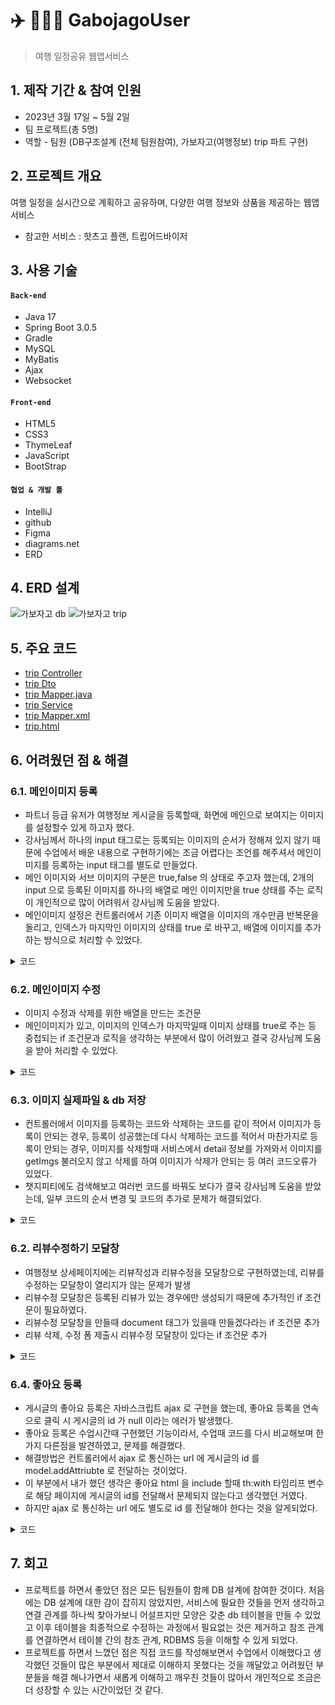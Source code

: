 # ✈️ 🧑‍🤝‍🧑 GabojagoUser
> 여행 일정공유 웹앱서비스 

## 1. 제작 기간 & 참여 인원
- 2023년 3월 17일 ~ 5월 2일
- 팀 프로젝트(총 5명)
- 역할 - 팀원 (DB구조설계 (전체 팀원참여), 가보자고(여행정보) trip 파트 구현)

## 2. 프로젝트 개요
여행 일정을 실시간으로 계획하고 공유하며, 다양한 여행 정보와 상품을 제공하는 웹앱서비스
- 참고한 서비스 : 핫츠고 플랜, 트립어드바이저

## 3. 사용 기술
#### `Back-end`
- Java 17
- Spring Boot 3.0.5
- Gradle
- MySQL
- MyBatis
- Ajax
- Websocket
#### `Front-end`
- HTML5
- CSS3
- ThymeLeaf
- JavaScript
- BootStrap
#### `협업 & 개발 툴`
- IntelliJ
- github
- Figma
- diagrams.net
- ERD

## 4. ERD 설계
![가보자고 db](https://github.com/mlulucky/Gabojago/assets/117883588/ce0fa165-bf33-4279-b837-04a1d570eb2d)
![가보자고 trip](https://github.com/mlulucky/Gabojago/assets/117883588/73e5b94d-0890-4d2a-ad52-38aa86159fc0)

## 5. 주요 코드
- [trip Controller](https://github.com/HINZOO/GabojagoUser/tree/trip/src/main/java/com/project/gabojago/gabojagouser/controller/trip)
- [trip Dto](https://github.com/HINZOO/GabojagoUser/tree/trip/src/main/java/com/project/gabojago/gabojagouser/dto/trip)
- [trip Mapper.java](https://github.com/HINZOO/GabojagoUser/tree/trip/src/main/java/com/project/gabojago/gabojagouser/mapper/trip)
- [trip Service](https://github.com/HINZOO/GabojagoUser/tree/trip/src/main/java/com/project/gabojago/gabojagouser/service/trip)
- [trip Mapper.xml](https://github.com/HINZOO/GabojagoUser/tree/trip/src/main/resources/mapper/trip)
- [trip.html](https://github.com/HINZOO/GabojagoUser/tree/trip/src/main/resources/templates/trip)

## 6. 어려웠던 점 & 해결
### 6.1. 메인이미지 등록
- 파트너 등급 유저가 여행정보 게시글을 등록할때, 화면에 메인으로 보여지는 이미지를 설정할수 있게 하고자 했다.
- 강사님께서 하나의 input 태그로는 등록되는 이미지의 순서가 정해져 있지 않기 때문에 수업에서 배운 내용으로 구현하기에는 조금 어렵다는 조언를 해주셔서 메인이미지를 등록하는 input 태그를 별도로 만들었다.
- 메인 이미지와 서브 이미지의 구분은 true,false 의 상태로 주고자 했는데, 2개의 input 으로 등록된 이미지를 하나의 배열로 메인 이미지만을 true 상태를 주는 로직이 개인적으로 많이 어려워서 강사님께 도움을 받았다.
- 메인이미지 설정은 컨트롤러에서 기존 이미지 배열을 이미지의 개수만큼 반복문을 돌리고, 인덱스가 마지막인 이미지의 상태를 true 로 바꾸고, 배열에 이미지를 추가하는 방식으로 처리할 수 있었다.

<details>
<summary>코드</summary> 
<div markdown="1">
    
~~~java
    List<TripImgDto> imgDtos=null;
        if (imgs != null) {
            imgDtos = new ArrayList<>();
            for (int i=0; i<imgs.size(); i++) {
                MultipartFile img=imgs.get(i);
                if (!img.isEmpty()) {
                    String[] contentTypes = img.getContentType().split("/");
                    if (contentTypes[0].equals("image")) {
                        String fileName = System.currentTimeMillis() + "_" + (int) (Math.random() * 10000) + "." + contentTypes[1];
                        Path path = Paths.get(staticPath + "/public/img/trip/" + fileName);
                        try {
                            img.transferTo(path);
                        } catch (IOException e) {
                            log.error(e.getMessage());
                        }
                        TripImgDto imgDto = new TripImgDto();
                        if(i==imgs.size()-1)imgDto.setImgMain(true); // 인덱스 마지막일때 이미지 => 메인 이미지
                        imgDto.setImgPath("/public/img/trip/" + fileName);
                        imgDtos.add(imgDto);
                    }
                }
            }
        }
        trip.setImgs(imgDtos);

 ~~~
</div>
</details>

### 6.2. 메인이미지 수정
- 이미지 수정과 삭제를 위한 배열을 만드는 조건문 
- 메인이미지가 있고, 이미지의 인덱스가 마지막일때 이미지 상태를 true로 주는 등 중첩되는 if 조건문과 로직을 생각하는 부분에서 많이 어려웠고 
결국 강사님께 도움을 받아 처리할 수 있었다. 
    
<details>
<summary>코드</summary> 
<div markdown="1">

~~~java
 if(!mainImg.isEmpty()){ // 메인이미지가 있을때
            if(imgs==null)imgs=new ArrayList<>(); // 서브이미지가 없으면
            imgs.add(mainImg);
            if(delImgIds==null) {
                delImgIds=new ArrayList<>();
                delImgIds.add(delMainImgId);
            }
        }

        // 제목 입력 여부 확인
        if (trip.getTitle() == null || trip.getTitle().equals("")) {
            msg = "제목을 입력하세요.";
            redirectAttributes.addFlashAttribute("msg",msg);
            return redirectPage;
        }
        List<TripImgDto> imgDtos = null;
        if(imgs!=null){
            imgDtos=new ArrayList<>();
            for (int i=0; i<imgs.size(); i++) {
                MultipartFile img=imgs.get(i);
                if (!img.isEmpty()) {
                    String[] contentTypes = img.getContentType().split("/");
                    if (contentTypes[0].equals("image")) {
                        log.info(img.getOriginalFilename());
                        System.out.println("staticPath = " + staticPath);
                        System.out.println("img.getOriginalFilename() = " + img.getOriginalFilename());
                        String fileName = System.currentTimeMillis() + "_" + (int) (Math.random() * 10000) + "." + contentTypes[1];
                        Path path = Paths.get(staticPath + "/public/img/trip/" + fileName);
                        img.transferTo(path);
                        TripImgDto imgDto = new TripImgDto();
                        if(!mainImg.isEmpty() && i==imgs.size()-1)imgDto.setImgMain(true);
                        imgDto.setTId(trip.getTId());
                        imgDto.setImgPath("/public/img/trip/" + fileName);
                        imgDtos.add(imgDto); // 이미지는 마지막에 저장하기
                        log.info(imgDto);
                    }
                }
            }
        }
        trip.setImgs(imgDtos);
        List<TripImgDto> delImgDtos=null; // 삭제할 이미지 리스트
        int modify = 0;
        msg="등록실패";
        try {
            if (delImgIds != null) delImgDtos = tripService.imgList(delImgIds); // 삭제할 이미지아이디가 있으면 => 수정
            modify =  tripService.modify(trip,delImgIds,tags,delTags); // db 에서 삭제
        } catch (Exception e) {
            log.error(e.getMessage());
            msg+="에러:"+e.getMessage();
        }
        if (modify > 0) { // 수정성공
           if(delImgDtos!=null) { // 삭제할 이미지 있으면
                    for (TripImgDto ti : delImgDtos) {
                        File imgFile = new File(staticPath + ti.getImgPath());
                        if (imgFile.exists()) imgFile.delete(); // 실제 삭제
                    }
            }
            msg="수정성공";
            redirectPage = "redirect:/trip/list.do";
        }
        redirectAttributes.addFlashAttribute("msg",msg);
        return redirectPage;
    }

~~~
</div>
</details>

### 6.3. 이미지 실제파일 & db 저장
- 컨트롤러에서 이미지를 등록하는 코드와 삭제하는 코드를 같이 적어서 이미지가 등록이 안되는 경우, 등록이 성공했는데 다시 삭제하는 코드를 적어서 마찬가지로 등록이 안되는 경우, 이미지를 삭제할때 서비스에서 detail 정보를 가져와서 이미지를 getImgs 불러오지 않고 삭제를 하여 이미지가 삭제가 안되는 등 여러 코드오류가 있었다.
- 챗지피티에도 검색해보고 여러번 코드를 바꿔도 보다가 결국 강사님께 도움을 받았는데, 일부 코드의 순서 변경 및 코드의 추가로 문제가 해결되었다.
    
<details>
<summary>코드</summary> 
<div markdown="1">

~~~java
 List<TripImgDto> imgDtos=null;
        int remove=0;
        try{
            // 파라미터 tId 로 detail 정보를 db 에서 불러온다
            trip=tripService.detail(tId,loginUser);
            imgDtos=trip.getImgs();
            remove=tripService.remove(tId,imgDtos);
        }catch (Exception e){
            log.error(e);
        }
        if(remove>0){
            if(imgDtos!=null){
                for(TripImgDto ti : imgDtos){
                    File imgFile = new File(staticPath + ti.getImgPath());
                    System.out.println("ti.getImgPath() = " + ti.getImgPath());
                    if(imgFile.exists()) imgFile.delete();
                }
            }
            msg="삭제성공!";

~~~
</div>
</details>

### 6.2. 리뷰수정하기 모달창 
- 여행정보 상세페이지에는 리뷰작성과 리뷰수정을 모달창으로 구현하였는데, 리뷰를 수정하는 모달창이 열리지가 않는 문제가 발생
- 리뷰수정 모달창은 등록된 리뷰가 있는 경우에만 생성되기 때문에 추가적인 if 조건문이 필요하였다.
- 리뷰수정 모달창을 만들때 document 태그가 있을때 만들겠다라는 if 조건문 추가 
- 리뷰 삭제, 수정 폼 제출시 리뷰수정 모달창이 있다는 if 조건문 추가

<details>
<summary>코드</summary> 
<div markdown="1">

~~~javascript
    if(document.getElementById("reviewModifyModal")){
            reviewModifyModal=new bootstrap.Modal(document.getElementById("reviewModifyModal"),{})
        }
    
    if(reviewModifyModal){
        async function removeReview(){
            let c = confirm("삭제 하시겠습니까"); // 삭제 알림창 (확인 true / 취소 false)
            let url="/review/handler.do";
            let data=new FormData(reviewModifyForm);
            if(c) { // 삭제 확인버튼
                const resp=await fetch(url, {method:"DELETE", body:data});
                if(resp.status===200){
                    const json=await resp.json(); // json 객체
                    if(json.remove>0){
                        alert("삭제 성공");
                        await loadReviews(reviewModifyForm.tId.value);
                    } else{
                        alert("삭제 실패(삭제된 레코드)");
                    }
                } else { // 오류발생
                    alert("삭제실패 status : " + resp.status);
                }
            }
            reviewModifyModal.hide();
        }
            // 리뷰 삭제 버튼
            removeReviewBtn.addEventListener("click",removeReview);
    }

    if(reviewModifyModal){
            reviewModifyForm.onsubmit=modifyReview;
            async function modifyReview(e) {
                e.preventDefault();
                reviewModifyModal.hide();
                let url="/review/handler.do";
                const data=new FormData(reviewModifyForm);
                console.log(reviewModifyForm.grade.value);
                const resp=await fetch(url,{method:"PUT", body:data});
                if(resp.status===200){
                    const json=await resp.json();
                    if(json.modify>0) {
                        alert("수정성공");
                        await loadReviews(reviewRegisterForm.tId.value);
                    }
                }else{
                    alert("수정 실패 status : " + resp.status);
                }
            }
        }

~~~
</div>
</details>
    
### 6.4. 좋아요 등록
- 게시글의 좋아요 등록은 자바스크립트 ajax 로 구현을 했는데, 좋아요 등록을 연속으로 클릭 시 게시글의 id 가 null 이라는 에러가 발생했다.
- 좋아요 등록은 수업시간때 구현했던 기능이라서, 수업때 코드를 다시 비교해보며 한가지 다른점을 발견하였고, 문제를 해결했다.
- 해결방법은 컨트롤러에서 ajax 로 통신하는 url 에 게시글의 id 를 model.addAttriubte 로 전달하는 것이었다.
- 이 부분에서 내가 했던 생각은 좋아요 html 을 include 할때 th:with 타임리프 변수로 해당 페이지에 게시글의 id를 전달해서 문제되지 않는다고 생각했던 거였다.
- 하지만 ajax 로 통신하는 url 에도 별도로 id 를 전달해야 한다는 것을 알게되었다.

<details>
<summary>코드</summary> 
<div markdown="1">

~~~javascript
   async function readLike(tId) {
    let url = `/trip/like/${tId}/read.do`;
    console.log(tId)
    const resp = await fetch(url);
    if (resp.status === 200) {
        const html = await resp.text();
        console.log(html);
        return html;
    }
}
~~~
~~~java
 @GetMapping("/{tId}/read.do")
    public String readLikeStatusCnt(
           @PathVariable int tId,
           @SessionAttribute(required = false)UserDto loginUser,
           Model model) {
      TripLikeStatusCntDto likes;
      model.addAttribute("id",tId);
      if(loginUser!=null) {
         likes=tripLikeService.read(tId, loginUser.getUId()); // 게시글 유저 like 좋아요 개수
      }else{
         likes=tripLikeService.read(tId); // countStatusByTId // 게시글 like 좋아요 개수
      }
      model.addAttribute("likes",likes);
      log.info(likes);
      return "/trip/likes";
   }
    
~~~

</div>
</details>
    
       
## 7. 회고
- 프로젝트를 하면서 좋았던 점은 모든 팀원들이 함께 DB 설계에 참여한 것이다. 
처음에는 DB 설계에 대한 감이 잡히지 않았지만, 서비스에 필요한 것들을 먼저 생각하고 연결 관계를 하나씩 찾아가보니 어설프지만 모양은 갖춘 db 테이블을 만들 수 있었고 이후 테이블을 최종적으로 수정하는 과정에서 필요없는 것은 제거하고 참조 관계를 연결하면서 테이블 간의 참조 관계, RDBMS 등을 이해할 수 있게 되었다. 
- 프로젝트를 하면서 느꼈던 점은
직접 코드를 작성해보면서 수업에서 이해했다고 생각했던 것들이 많은 부분에서 제대로 이해하지 못했다는 것을 깨달았고
어려웠던 부분들을 해결 해나가면서 새롭게 이해하고 깨우친 것들이 많아서 개인적으로 조금은 더 성장할 수 있는 시간이었던 것 같다. 
